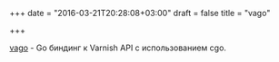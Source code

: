 +++
date = "2016-03-21T20:28:08+03:00"
draft = false
title = "vago"

+++

<p><a href="https://github.com/phenomenes/vago">vago</a>&nbsp;- Go биндинг к Varnish API с использованием cgo.</p>

